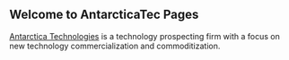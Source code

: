 ## Welcome to AntarcticaTec Pages

[Antarctica Technologies](https://www.antarcticatec.com) is a technology prospecting firm with a focus on new technology commercialization and commoditization.
